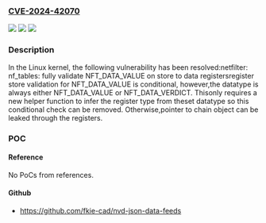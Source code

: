 ### [CVE-2024-42070](https://cve.mitre.org/cgi-bin/cvename.cgi?name=CVE-2024-42070)
![](https://img.shields.io/static/v1?label=Product&message=Linux&color=blue)
![](https://img.shields.io/static/v1?label=Version&message=96518518cc41%3C%2040188a25a984%20&color=brighgreen)
![](https://img.shields.io/static/v1?label=Vulnerability&message=n%2Fa&color=brighgreen)

### Description

In the Linux kernel, the following vulnerability has been resolved:netfilter: nf_tables: fully validate NFT_DATA_VALUE on store to data registersregister store validation for NFT_DATA_VALUE is conditional, however,the datatype is always either NFT_DATA_VALUE or NFT_DATA_VERDICT. Thisonly requires a new helper function to infer the register type from theset datatype so this conditional check can be removed. Otherwise,pointer to chain object can be leaked through the registers.

### POC

#### Reference
No PoCs from references.

#### Github
- https://github.com/fkie-cad/nvd-json-data-feeds

